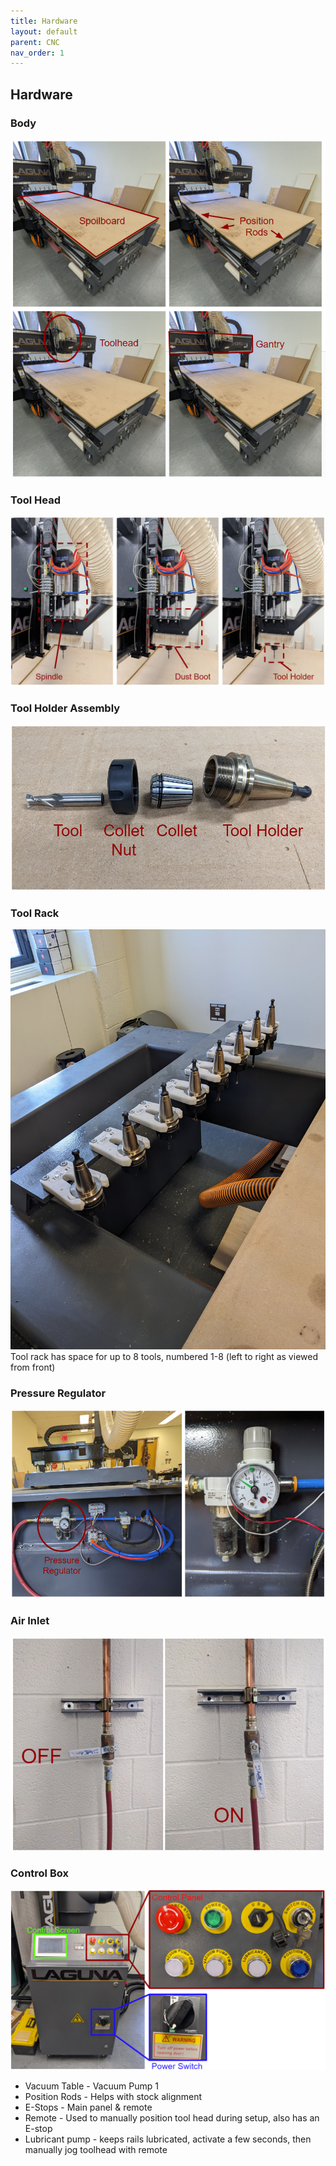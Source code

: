 ```yaml
---
title: Hardware
layout: default
parent: CNC
nav_order: 1
---
```

## Hardware
### Body
![](../attachments/pasted-image-20240425125434.png)
### Tool Head
![](../attachments/pasted-image-20240425152111.png)
### Tool Holder Assembly
![](../attachments/pasted-image-20240425152207.png)
### Tool Rack
![](../attachments/pxl_20240319_145331118.jpg)
Tool rack has space for up to 8 tools, numbered 1-8 (left to right as viewed from front)
### Pressure Regulator
![](../attachments/pasted-image-20240425144427.png)
### Air Inlet
![](../attachments/pasted-image-20240425143741.png)
### Control Box
![](../attachments/pasted-image-20240425164514.png)
- Vacuum Table - Vacuum Pump 1
- Position Rods - Helps with stock alignment
- E-Stops - Main panel & remote
- Remote - Used to manually position tool head during setup, also has an E-stop
- Lubricant pump - keeps rails lubricated, activate a few seconds, then manually jog toolhead with remote
